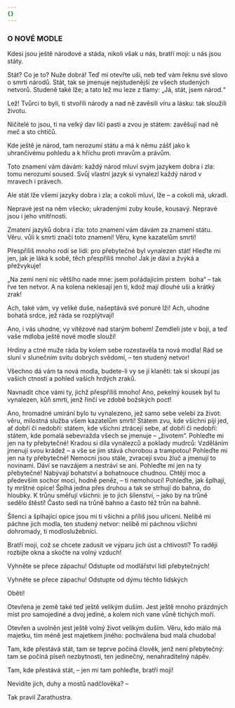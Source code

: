 ```yaml
---
{}
---
```


### O NOVÉ MODLE

Kdesi jsou ještě národové a stáda, nikoli však u nás, bratří moji: u nás jsou státy. 

Stát? Co je to? Nuže dobrá! Teď mi otevřte uši, neb teď vám řeknu své slovo o smrti národů. Stát, tak se jmenuje nejstudenější ze všech studených netvorů. Studeně také lže; a tato lež mu leze z tlamy: „Já, stát, jsem národ.“

Lež! Tvůrci to byli, ti stvořili národy a nad ně zavěsili víru a lásku: tak sloužili životu.

Ničitelé to jsou, ti na velký dav líčí pasti a zvou je státem: zavěšují nad ně meč a sto chtíčů.

Kde ještě je národ, tam nerozumí státu a má k němu zášť jako k uhrančivému pohledu a k hříchu proti mravům a právům.

Toto znamení vám dávám: každý národ mluví svým jazykem dobra i zla: tomu nerozumí soused. Svůj vlastní jazyk si vynalezl každý národ v mravech i právech.

Ale stát lže všemi jazyky dobra i zla; a cokoli mluví, lže – a cokoli má, ukradl.

Nepravé jest na něm všecko; ukradenými zuby kouše, kousavý. Nepravé jsou i jeho vnitřnosti.

Zmatení jazyků dobra i zla: toto znamení vám dávám za znamení státu. Věru. vůli k smrti značí toto znamení! Věru, kyne kazatelům smrti!

Přespříliš mnoho rodí se lidí: pro přebytečné byl vynalezen stát! Hleďte mi jen, jak je láká k sobě, těch přespříliš mnoho! Jak je dáví a žvýká a přežvykuje!

„Na zemi není nic většího nade mne: jsem pořádajícím prstem  boha“ – tak řve ten netvor. A na kolena neklesají jen ti, kdož mají dlouhé uši a krátký zrak!

Ach, také vám, vy veliké duše, našeptává své ponuré lži! Ach, uhodne bohatá srdce, jež ráda se rozplýtvají! 

Ano, i vás uhodne, vy vítězové nad starým bohem! Zemdleli jste v boji, a teď vaše mdloba ještě nové modle slouží!

Hrdiny a ctné muže ráda by kolem sebe rozestavěla ta nová modla! Rád se sluní v slunečním svitu dobrých svědomí, – ten studený netvor!

Všechno dá vám ta nová modla, budete-li vy se jí klaněti: tak si skoupí jas vašich ctností a pohled vašich hrdých zraků.

Navnadit chce vámi ty, jichž přespříliš mnoho! Ano, pekelný kousek byl tu vynalezen, kůň smrti, jenž řinčí ve zdobě božských poct!

Ano, hromadné umírání bylo tu vynalezeno, jež samo sebe velebí za život: věru, milostná služba všem kazatelům smrti! Státem zvu, kde všichni pijí jed, ať dobří či nedobří: státem, kde všichni ztrácejí sebe, ať dobří či nedobří: státem, kde pomalá sebevražda všech se jmenuje – „životem“. Pohleďte mi jen na ty přebytečné! Kradou si díla vynálezců a poklady mudrců: Vzděláním jmenují svou krádež – a vše se jim stává chorobou a trampotou! Pohleďte mi jen na ty přebytečné! Nemocni jsou stále, zvracejí svou žluč a jmenují to novinami. Dáví se navzájem a nestráví se ani. Pohleďte mi jen na ty přebytečné! Nabývají bohatství a bohatnouce chudnou. Chtějí moc a především sochor moci, hodně peněz, – ti nemohoucí! Pohleďte, jak šplhají, ty mrštné opice! Šplhá jedna přes druhou a tak se strhují do bahna, do hloubky. K trůnu směřují všichni: je to jich šílenství, – jako by na trůně sedělo štěstí! Často sedí na trůně bahno a často též trůn na bahně.

Šílenci a šplhající opice jsou mi ti všichni a příliš jsou uříceni. Nelibě mi páchne jich modla, ten studený netvor: nelibě mi páchnou všichni dohromady, ti modloslužebníci.

Bratří moji, což se chcete zadusit ve výparu jich úst a chtivostí? To raději rozbijte okna a skočte na volný vzduch!

Vyhněte se přece zápachu! Odstupte od modlářství lidí přebytečných! 

Vyhněte se přece zápachu! Odstupte od dýmu těchto lidských

Obětí!

Otevřena je země také teď ještě velikým duším. Jest ještě mnoho prázdných míst pro samojediné a dvoj jediné, a kolem nich vane vůně tichých moří. 

Otevřen a uvolněn jest ještě volný život velikým duším. Věru, kdo málo má majetku, tím méně jest majetkem jiného: pochválena bud malá chudoba! 

Tam, kde přestává stát, tam se teprve počíná člověk, jenž není přebytečný: tam se počíná píseň nezbytnosti, ten jedinečný, nenahraditelný nápěv. 

Tam, kde přestává stát, – jen mi tam pohleďte, bratří moji!

Nevidíte jich, duhy a mostů nadčlověka? –

  

Tak pravil Zarathustra.
